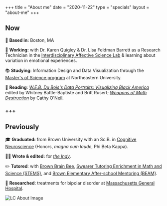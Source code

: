 +++
title = "About me"
date = "2020-11-22"
type = "specials"
layout = "about-me"
+++

Now
--

📍 **Based in:** Boston, MA

👔 **Working:** with Dr. Karen Quigley & Dr. Lisa Feldman Barrett as a Research Technician in the [Interdisciplinary Affective Science Lab](https://www.affective-science.org/) & learning about variation in emotional experiences.

📚 **Studying**: Information Design and Data Visualization through the [Master's of Science program](https://camd.northeastern.edu/program/information-design-and-data-visualization-ms/) at Northeastern University.

📖 **Reading**: *[W.E.B. Du Bois's Data Portraits: Visualizing Black America](https://www.ruhabenjamin.com/race-after-technology)* edited by Whitney Battle-Baptiste and Britt Rusert; 
*[Weapons of Math Destruction](https://weaponsofmathdestructionbook.com)* by Cathy O'Neil.
### +++

Previously
--

🎓 **Graduated:** from Brown University with an Sc.B. in [Cognitive Neuroscience](https://bulletin.brown.edu/the-college/concentrations/cogn/) (Honors, *magna cum laude*, Phi Beta Kappa).

✍🏻 **Wrote & edited:** for *[the Indy](https://www.theindy.org/)*.

✏️ **Tutored**: with [Brown Brain Bee](http://brownbrainbee.org/), [Swearer Tutoring Enrichment in Math and Science (STEMS)](https://brown.givepulse.com/group/124230-STEMS-Swearer-Tutoring-Enrichment-in-Math-and-Science), and [Brown Elementary After-school Mentoring (BEAM)](https://brown.givepulse.com/group/120739-Community-Corps-BEAM).

🏥 **Researched**: treatments for bipolar disorder at [Massachusetts General Hospital](https://www.massgeneral.org/condition/manic-depression-bipolar-disorder).

<!-- section break -->

![LC About Image](/uploads/profile_pic_about.PNG)



